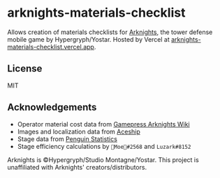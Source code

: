 # arknights-materials-checklist
Allows creation of materials checklists for [Arknights](https://www.arknights.global/), the tower defense mobile game by Hypergryph/Yostar. Hosted by Vercel at [arknights-materials-checklist.vercel.app](https://arknights-materials-checklist.vercel.app/).

## License
MIT

## Acknowledgements
- Operator material cost data from [Gamepress Arknights Wiki](https://gamepress.gg/arknights/tier-list/arknights-operator-tier-list)
- Images and localization data from [Aceship](https://github.com/Aceship/AN-EN-Tags)
- Stage data from [Penguin Statistics](https://penguin-stats.io/)
- Stage efficiency calculations by `🍑Moe🍑#2568` and `Luzark#8152`

Arknights is &copy;Hypergryph/Studio Montagne/Yostar. This project is unaffiliated with Arknights' creators/distributors.
